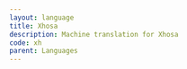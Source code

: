 ```yaml
---
layout: language
title: Xhosa
description: Machine translation for Xhosa
code: xh
parent: Languages
---
```

